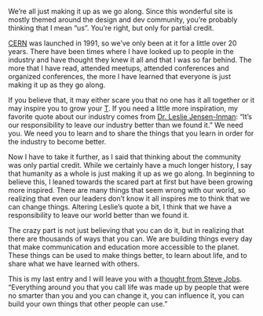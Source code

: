 

We’re all just making it up as we go along. Since this wonderful site is mostly themed around the design and
dev community, you’re probably thinking that I mean “us”. You’re right, but only for partial
credit.

[CERN](http://www.w3.org/History/19921103-hypertext/hypertext/WWW/TheProject.html) was launched in 1991, so
we’ve only been at it for a little over 20 years. There have been times where I have looked up to people in
the industry and have thought they knew it all and that I was so far behind. The more that I have read,
attended meetups, attended conferences and organized conferences, the more I have learned that everyone is
just making it up as they go along. 

If you believe that, it may either scare you that no one has it all together or it may inspire you to grow
your [T](http://en.wikipedia.org/wiki/T-shaped_skills). If you need a little more inspiration, my favorite
quote about our industry comes from [Dr. Leslie
Jensen-Inman](http://www.jenseninman.com/blog/13737040/speakingupitstime): “It’s our responsibility to
leave our industry better than we found it.” We need you. We need you to learn and to share the things that
you learn in order for the industry to become better.

Now I have to take it further, as I said that thinking about the community was only partial credit. While we
certainly have a much longer history, I say that humanity as a whole is just making it up as we go along. In
beginning to believe this, I leaned towards the scared part at first but have been growing more inspired.
There are many things that seem wrong with our world, so realizing that even our leaders don’t know it all
inspires me to think that we can change things. Altering Leslie’s quote a bit, I think that we have a
responsibility to leave our world better than we found it.

The crazy part is not just believing that you can do it, but in realizing that there are thousands of ways
that you can. We are building things every day that make communication and education more accessible to the
planet. These things can be used to make things better, to learn about life, and to share what we have learned
with others.

This is my last entry and I will leave you with a [thought from Steve
Jobs](http://www.youtube.com/watch?v=kYfNvmF0Bqw). “Everything around you that you call life was made up by
people that were no smarter than you and you can change it, you can influence it, you can build your own
things that other people can use.” 